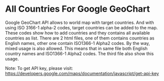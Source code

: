 # All Countries For Google GeoChart
Google GeoChart API allows to world map with target countries. And with using ISO 3166-1 alpha-2 codes, target countries can be added to the map.
These codes show how to add countries and they contains all available countries as list.
There are 2 html files, one of them contains countries as English names, other one contain ISO1366-1 Alpha2 codes. By the way, mixed usage is also allowed. This means that in same file both English country names and ISO1366-1 Alpha2 codes. The third file also show this usage.

Note: To get API key, please visit: https://developers.google.com/maps/documentation/javascript/get-api-key
 